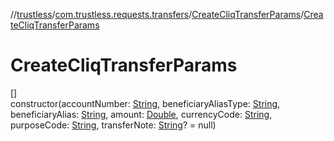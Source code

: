 //[trustless](../../../index.md)/[com.trustless.requests.transfers](../index.md)/[CreateCliqTransferParams](index.md)/[CreateCliqTransferParams](-create-cliq-transfer-params.md)

# CreateCliqTransferParams

[]\
constructor(accountNumber: [String](https://kotlinlang.org/api/latest/jvm/stdlib/kotlin/-string/index.html), beneficiaryAliasType: [String](https://kotlinlang.org/api/latest/jvm/stdlib/kotlin/-string/index.html), beneficiaryAlias: [String](https://kotlinlang.org/api/latest/jvm/stdlib/kotlin/-string/index.html), amount: [Double](https://kotlinlang.org/api/latest/jvm/stdlib/kotlin/-double/index.html), currencyCode: [String](https://kotlinlang.org/api/latest/jvm/stdlib/kotlin/-string/index.html), purposeCode: [String](https://kotlinlang.org/api/latest/jvm/stdlib/kotlin/-string/index.html), transferNote: [String](https://kotlinlang.org/api/latest/jvm/stdlib/kotlin/-string/index.html)? = null)
